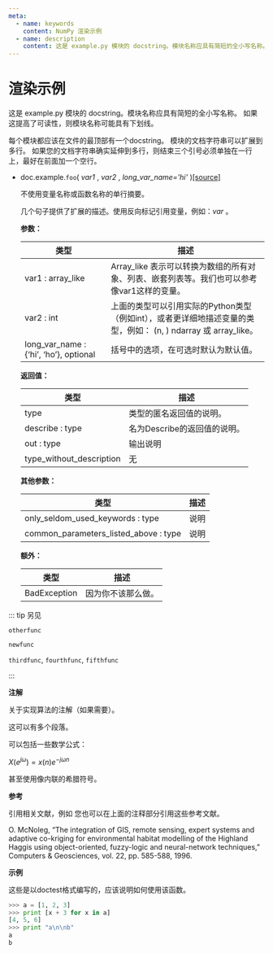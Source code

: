```yaml
---
meta:
  - name: keywords
    content: NumPy 渲染示例
  - name: description
    content: 这是 example.py 模块的 docstring。模块名称应具有简短的全小写名称。
---
```


# 渲染示例

这是 example.py 模块的 docstring。模块名称应具有简短的全小写名称。
如果这提高了可读性，则模块名称可能具有下划线。

每个模块都应该在文件的最顶部有一个docstring。
模块的文档字符串可以扩展到多行。
如果您的文档字符串确实延伸到多行，则结束三个引号必须单独在一行上，最好在前面加一个空行。

- doc.example.``foo``( *var1* ,  *var2* ,  *long_var_name='hi'* )[[source]](https://github.com/numpy/numpy/blob/master/numpy/../../../../../doc/sphinxext/doc/example.py#L37-L123)

    不使用变量名称或函数名称的单行摘要。

    几个句子提供了扩展的描述。使用反向标记引用变量，例如：*var* 。

    **参数：**

    类型 | 描述
    ---|---
    var1 : array_like | Array_like 表示可以转换为数组的所有对象、列表、嵌套列表等。我们也可以参考像var1这样的变量。
    var2 : int | 上面的类型可以引用实际的Python类型（例如int），或者更详细地描述变量的类型，例如： (n, ) ndarray 或 array_like。
    long_var_name : {‘hi’, ‘ho’}, optional | 括号中的选项，在可选时默认为默认值。

    **返回值：**

    类型 | 描述
    ---|---
    type | 类型的匿名返回值的说明。
    describe : type | 名为Describe的返回值的说明。
    out : type | 输出说明
    type_without_description | 无

    **其他参数：**

    类型 | 描述
    ---|---
    only_seldom_used_keywords : type | 说明
    common_parameters_listed_above : type | 说明

    **额外：**

    类型 | 描述
    ---|---
    BadException | 因为你不该那么做。

::: tip 另见

``otherfunc``

``newfunc``

``thirdfunc``, ``fourthfunc``, ``fifthfunc``

:::

**注解**

关于实现算法的注解（如果需要）。

这可以有多个段落。

可以包括一些数学公式：

$X\left(e^{j \omega}\right)=x(n) e^{-j \omega n}$

甚至使用像内联的希腊符号。

**参考**

引用相关文献，例如 您也可以在上面的注释部分引用这些参考文献。

O. McNoleg, “The integration of GIS, remote sensing, expert systems and adaptive co-kriging for environmental habitat modelling of the Highland Haggis using object-oriented, fuzzy-logic and neural-network techniques,” Computers & Geosciences, vol. 22, pp. 585-588, 1996.

**示例**

这些是以doctest格式编写的，应该说明如何使用该函数。

``` python
>>> a = [1, 2, 3]
>>> print [x + 3 for x in a]
[4, 5, 6]
>>> print "a\n\nb"
a
b
```
